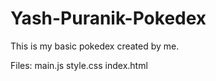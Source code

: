 # Yash-Puranik-Pokedex

This is my basic pokedex created by me. 

Files:
  main.js
  style.css
  index.html
